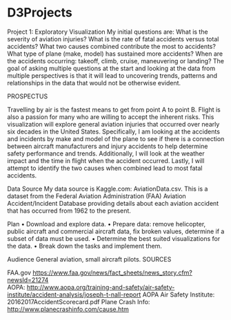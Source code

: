 # D3Projects
Project 1: Exploratory Visualization
My initial questions are: What is the severity of aviation injuries? What is the rate of fatal accidents versus total accidents? What two causes combined contribute the most to accidents? What type of plane (make, model) has sustained more accidents? When are the accidents occurring: takeoff, climb, cruise, maneuvering or landing? The goal of asking multiple questions at the start and looking at the data from multiple perspectives is that it will lead to uncovering trends, patterns and relationships in the data that would not be otherwise evident.

PROSPECTUS

Travelling by air is the fastest means to get from point A to point B. Flight is also a passion for many who are willing to accept the inherent risks. This visualization will explore general aviation injuries that occurred over nearly six decades in the United States. Specifically, I am looking at the accidents and incidents by make and model of the plane to see if there is a connection between aircraft manufacturers and injury accidents to help determine safety performance and trends. Additionally, I will look at the weather impact and the time in flight when the accident occurred. Lastly, I will attempt to identify the two causes when combined lead to most fatal accidents.

Data Source 
My data source is Kaggle.com: AviationData.csv. This is a dataset from the Federal Aviation Administration (FAA) Aviation Accident/Incident Database providing details about each aviation accident that has occurred from 1962 to the present. 

Plan
•	Download and explore data. 
•	Prepare data: remove helicopter, public aircraft and commercial aircraft data, fix broken values, determine if a subset of data must be used.
•	Determine the best suited visualizations for the data.
•	Break down the tasks and implement them.

Audience
General aviation, small aircraft pilots.
SOURCES

FAA.gov https://www.faa.gov/news/fact_sheets/news_story.cfm?newsId=21274  
AOPA: http://www.aopa.org/training-and-safety/air-safety-institute/accident-analysis/joseph-t-nall-report
AOPA Air Safety Institute: 20162017AccidentScorecard.pdf
Plane Crash Info: http://www.planecrashinfo.com/cause.htm
